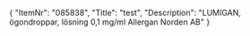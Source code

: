 {
  "ItemNr": "085838",
  "Title": "test",
  "Description": "LUMIGAN, ögondroppar, lösning 0,1 mg/ml Allergan Norden AB"
}